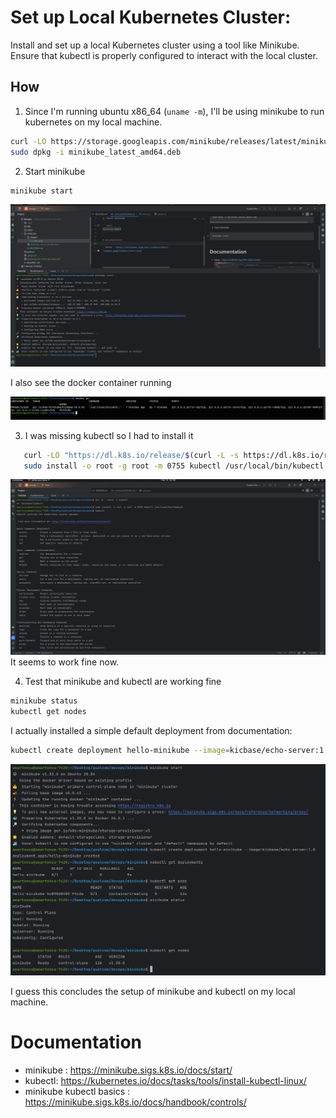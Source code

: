 # Set up Local Kubernetes Cluster:

Install and set up a local Kubernetes cluster using a tool like Minikube. Ensure that kubectl is properly configured to
interact with the local cluster.

## How

1. Since I'm running ubuntu x86_64 (`uname -m`), I'll be using minikube to run kubernetes on my local machine.

```bash
curl -LO https://storage.googleapis.com/minikube/releases/latest/minikube_latest_amd64.deb
sudo dpkg -i minikube_latest_amd64.deb
```

2. Start minikube

```bash
minikube start
```

![start.png](images/start.png)

I also see the docker container running

![minikube_docker.png](images/minikube_docker.png)

3. I was missing kubectl so I had to install it

```bash 
   curl -LO "https://dl.k8s.io/release/$(curl -L -s https://dl.k8s.io/release/stable.txt)/bin/linux/amd64/kubectl"
   sudo install -o root -g root -m 0755 kubectl /usr/local/bin/kubectl
```

![minikube_docker.png](images/kubectl.png)
It seems to work fine now.

4. Test that minikube and kubectl are working fine

```bash
minikube status
kubectl get nodes
```

I actually installed a simple default deployment from documentation:

```bash
kubectl create deployment hello-minikube --image=kicbase/echo-server:1.0
```

![img.png](img.png)

I guess this concludes the setup of minikube and kubectl on my local machine.

# Documentation

- minikube : https://minikube.sigs.k8s.io/docs/start/
- kubectl: https://kubernetes.io/docs/tasks/tools/install-kubectl-linux/
- minikube kubectl basics : https://minikube.sigs.k8s.io/docs/handbook/controls/
